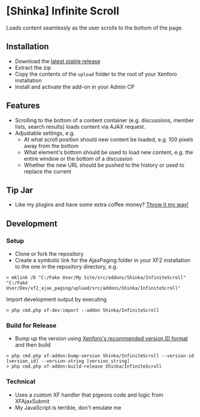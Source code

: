 # [Shinka] Infinite Scroll
Loads content seamlessly as the user scrolls to the bottom of the page.

## Installation
* Download the [latest stable release](https://github.com/kalynrobinson/xf2_infinite_scroll/releases)
* Extract the zip
* Copy the contents of the `upload` folder to the root of your Xenforo installation
* Install and activate the add-on in your Admin CP
 
## Features
* Scrolling to the bottom of a content container (e.g. discussions, member lists, search results) loads content via AJAX request.
* Adjustable settings, e.g.
    * At what scroll position should new content be loaded, e.g. 100 pixels away from the bottom
    * What element's bottom should be used to load new content, e.g. the entire window or the bottom of a discussion
    * Whether the new URL should be pushed to the history or used to replace the current

## Tip Jar
* Like my plugins and have some extra coffee money? [Throw it my way!](https://www.paypal.me/shinkacodes/5)
 
## Development
### Setup
* Clone or fork the repository
* Create a symbolic link for the AjaxPaging folder in your XF2 installation to the one in the repository directory, e.g.
```
> mklink /D "C:/Fake User/My Site/src/addons/Shinka/InfiniteScroll" "C:/Fake User/Dev/xf2_ajax_paging/upload/src/addons/Shinka/InfiniteScroll"
```
 Import development output by executing 
```
> php cmd.php xf-dev:import --addon Shinka/InfiniteScroll
```
### Build for Release
* Bump up the version using [Xenforo's recommended version ID format](https://xf2demo.xenforo.com/dev-docs/add-on-structure/#recommended-version-id-format) and then build
```
> php cmd.php xf-addon:bump-version Shinka/InfiniteScroll --version-id [version_id] --version-string [version_string]
> php cmd.php xf-addon:build-release Shinka/InfiniteScroll
```
### Technical
* Uses a custom XF handler that pigeons code and logic from XFAjaxSubmit
* My JavaScript is terrible, don't emulate me

